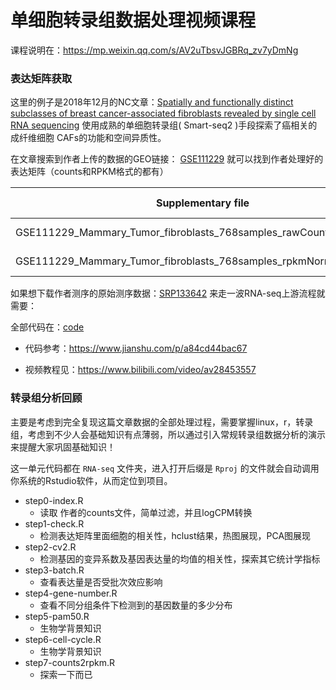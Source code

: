 # 单细胞转录组数据处理视频课程

课程说明在：https://mp.weixin.qq.com/s/AV2uTbsvJGBRq_zv7yDmNg

### 表达矩阵获取

这里的例子是2018年12月的NC文章：[Spatially and functionally distinct subclasses of breast cancer-associated fibroblasts revealed by single cell RNA sequencing](https://www.nature.com/articles/s41467-018-07582-3)  使用成熟的单细胞转录组( Smart-seq2 )手段探索了癌相关的成纤维细胞 CAFs的功能和空间异质性。

在文章搜索到作者上传的数据的GEO链接： [GSE111229](https://www.ncbi.nlm.nih.gov/geo/query/acc.cgi?acc=GSE111229) 就可以找到作者处理好的表达矩阵（counts和RPKM格式的都有）

| **Supplementary file**                                       | **Size** | **Download**                                                 | **File type/resource** |
| ------------------------------------------------------------ | -------- | ------------------------------------------------------------ | ---------------------- |
| GSE111229_Mammary_Tumor_fibroblasts_768samples_rawCounts.txt.gz | 5.3 Mb   | [(ftp)](ftp://ftp.ncbi.nlm.nih.gov/geo/series/GSE111nnn/GSE111229/suppl/GSE111229_Mammary_Tumor_fibroblasts_768samples_rawCounts.txt.gz)[(http)](https://www.ncbi.nlm.nih.gov/geo/download/?acc=GSE111229&format=file&file=GSE111229%5FMammary%5FTumor%5Ffibroblasts%5F768samples%5FrawCounts%2Etxt%2Egz) | TXT                    |
| GSE111229_Mammary_Tumor_fibroblasts_768samples_rpkmNormalized.txt.gz | 23.8 Mb  | [(ftp)](ftp://ftp.ncbi.nlm.nih.gov/geo/series/GSE111nnn/GSE111229/suppl/GSE111229_Mammary_Tumor_fibroblasts_768samples_rpkmNormalized.txt.gz)[(http)](https://www.ncbi.nlm.nih.gov/geo/download/?acc=GSE111229&format=file&file=GSE111229%5FMammary%5FTumor%5Ffibroblasts%5F768samples%5FrpkmNormalized%2Etxt%2Egz) | TXT                    |

如果想下载作者测序的原始测序数据：[SRP133642](https://www.ncbi.nlm.nih.gov/sra?term=SRP133642)  来走一波RNA-seq上游流程就需要：

全部代码在：[code](./shell.txt)

- 代码参考：https://www.jianshu.com/p/a84cd44bac67

- 视频教程见：https://www.bilibili.com/video/av28453557

### 转录组分析回顾

主要是考虑到完全复现这篇文章数据的全部处理过程，需要掌握linux，r，转录组，考虑到不少人会基础知识有点薄弱，所以通过引入常规转录组数据分析的演示来提醒大家巩固基础知识！

这一单元代码都在  `RNA-seq` 文件夹，进入打开后缀是 `Rproj` 的文件就会自动调用你系统的Rstudio软件，从而定位到项目。

- step0-index.R 
  - 读取 作者的counts文件，简单过滤，并且logCPM转换
- step1-check.R
  - 检测表达矩阵里面细胞的相关性，hclust结果，热图展现，PCA图展现
- step2-cv2.R
  - 检测基因的变异系数及基因表达量的均值的相关性，探索其它统计学指标
- step3-batch.R
  - 查看表达量是否受批次效应影响
- step4-gene-number.R
  - 查看不同分组条件下检测到的基因数量的多少分布
- step5-pam50.R
  - 生物学背景知识
- step6-cell-cycle.R
  - 生物学背景知识
- step7-counts2rpkm.R
  - 探索一下而已




